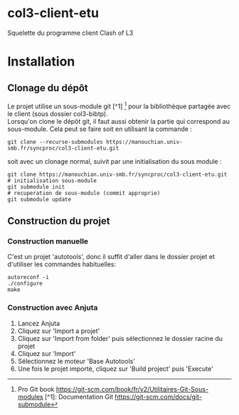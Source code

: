 # col3-client-etu

Squelette du programme client Clash of L3

# Installation

## Clonage du dépôt

Le projet utilise un sous-module git [^1] [^2] pour la bibliothèque partagée avec le client (sous dossier col3-bibtp).\
Lorsqu'on clone le dépôt git, il faut aussi obtenir la partie qui correspond au sous-module. Cela peut se faire soit en utilisant la commande :

```
git clone --recurse-submodules https://manouchian.univ-smb.fr/syncproc/col3-client-etu.git
```

soit avec un clonage normal, suivit par une initialisation du sous module :

```
git clone https://manouchian.univ-smb.fr/syncproc/col3-client-etu.git
# initialisation sous-module
git submodule init
# recuperation de sous-module (commit approprie)
git submodule update
```

[^2]: Pro Git book https://git-scm.com/book/fr/v2/Utilitaires-Git-Sous-modules [^1]: Documentation Git https://git-scm.com/docs/git-submodule

## Construction du projet

### Construction manuelle

C'est un projet 'autotools', donc il suffit d'aller dans le dossier projet et d'utiliser les commandes habituelles:

```
autoreconf -i
./configure
make
```

### Construction avec Anjuta

1. Lancez Anjuta
2. Cliquez sur 'Import a projet'
3. Cliquez sur 'Import from folder' puis sélectionnez le dossier racine du projet
4. Cliquez sur 'Import'
5. Sélectionnez le moteur 'Base Autotools'
6. Une fois le projet importé, cliquez sur 'Build project' puis 'Execute'